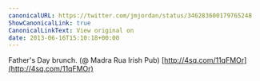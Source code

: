 ```yaml
---
canonicalURL: https://twitter.com/jmjordan/status/346283600179765248
ShowCanonicalLink: true
CanonicalLinkText: View original on
date: 2013-06-16T15:10:18+00:00
---
```

Father's Day brunch. (@ Madra Rua Irish Pub) [http://4sq.com/11qFMOr](http://4sq.com/11qFMOr)